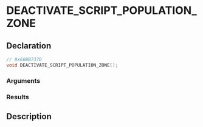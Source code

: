# DEACTIVATE_SCRIPT_POPULATION_ZONE

## Declaration
```cpp
// 0x66BB737D
void DEACTIVATE_SCRIPT_POPULATION_ZONE();
```

### Arguments

### Results

## Description
